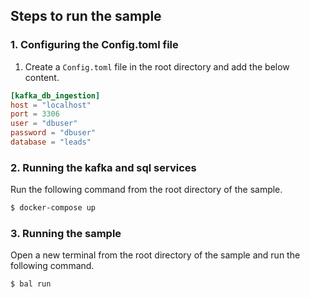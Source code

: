 ## Steps to run the sample

### 1. Configuring the Config.toml file
1. Create a `Config.toml` file in the root directory and add the below content.
```toml
[kafka_db_ingestion]
host = "localhost"
port = 3306
user = "dbuser"
password = "dbuser"
database = "leads"
```

### 2. Running the kafka and sql services
Run the following command from the root directory of the sample.
```sh
$ docker-compose up
```

### 3. Running the sample
Open a new terminal from the root directory of the sample and run the following command.
```sh
$ bal run
```
